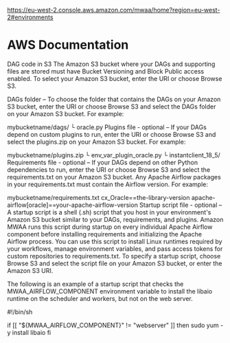 https://eu-west-2.console.aws.amazon.com/mwaa/home?region=eu-west-2#environments

# AWS Documentation

DAG code in S3
The Amazon S3 bucket where your DAGs and supporting files are stored must have Bucket Versioning and Block Public access enabled. To select your Amazon S3 bucket, enter the URI or choose Browse S3.

DAGs folder – To choose the folder that contains the DAGs on your Amazon S3 bucket, enter the URI or choose Browse S3 and select the DAGs folder on your Amazon S3 bucket. For example:

mybucketname/dags/
└ oracle.py
Plugins file - optional – If your DAGs depend on custom plugins to run, enter the URI or choose Browse S3 and select the plugins.zip on your Amazon S3 bucket. For example:

mybucketname/plugins.zip
└ env_var_plugin_oracle.py
└ instantclient_18_5/
Requirements file - optional – If your DAGs depend on other Python dependencies to run, enter the URI or choose Browse S3 and select the requirements.txt on your Amazon S3 bucket. Any Apache Airflow packages in your requirements.txt must contain the Airflow version. For example:

mybucketname/requirements.txt
cx_Oracle==the-library-version
apache-airflow[oracle]==your-apache-airflow-version
Startup script file - optional – A startup script is a shell (.sh) script that you host in your environment's Amazon S3 bucket similar to your DAGs, requirements, and plugins. Amazon MWAA runs this script during startup on every individual Apache Airflow component before installing requirements and initializing the Apache Airflow process. You can use this script to install Linux runtimes required by your workflows, manage environment variables, and pass access tokens for custom repositories to requirements.txt. To specify a startup script, choose Browse S3 and select the script file on your Amazon S3 bucket, or enter the Amazon S3 URI.

The following is an example of a startup script that checks the MWAA_AIRFLOW_COMPONENT environment variable to install the libaio runtime on the scheduler and workers, but not on the web server.

#!/bin/sh

if [[ "${MWAA_AIRFLOW_COMPONENT}" != "webserver" ]]
then
     sudo yum -y install libaio
fi